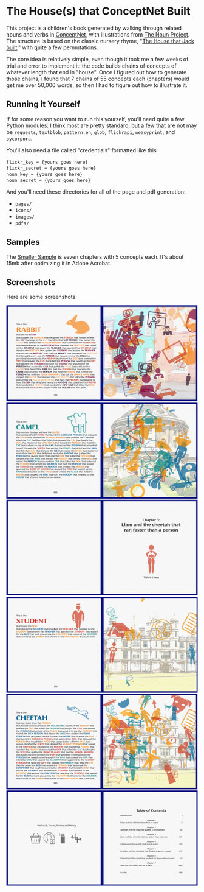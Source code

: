 # The House(s) that ConceptNet Built

This project is a children's book generated by walking through related nouns and verbs in [ConceptNet](http://conceptnet.io), with illustrations from [The Noun Project](http://thenounproject.com). The structure is based on the classic nursery rhyme, "[The House that Jack built](https://en.wikipedia.org/wiki/This_Is_the_House_That_Jack_Built)," with quite a few permutations.

The core idea is relatively simple, even though it took me a few weeks of trial and error to implement it: the code builds chains of concepts of whatever length that end in "house". Once I figured out how to generate those chains, I found that 7 chains of 55 concepts each (chapters) would get me over 50,000 words, so then I had to figure out how to illustrate it. 

## Running it Yourself

If for some reason you want to run this yourself, you'll need quite a few Python modules:
I think most are pretty standard, but a few that are not may be `requests`, `textblob`, `pattern.en`, `glob`, `flickrapi`, `weasyprint`, and `pycorpora`.

You'll also need a file called "credentials" formatted like this:

```
flickr_key = {yours goes here}
flickr_secret = {yours goes here}
noun_key = {yours goes here}
noun_secret = {yours goes here}
```

And you'll need these directories for all of the page and pdf generation: 

 - `pages/`
 - `icons/`
 - `images/`
 - `pdfs/`

## Samples 

The [Smaller Sample](https://github.com/zachwhalen/nngm17/blob/master/output-smaller-sample.pdf) is seven chapters with 5 concepts each. It's about 15mb after optimizing it in Adobe Acrobat. 

## Screenshots

Here are some screenshots. 

<img src="screenshots/1.png" />
<img src="screenshots/2.png" />
<img src="screenshots/3.png" />
<img src="screenshots/4.png" />
<img src="screenshots/5.png" />
<img src="screenshots/6.png" />


